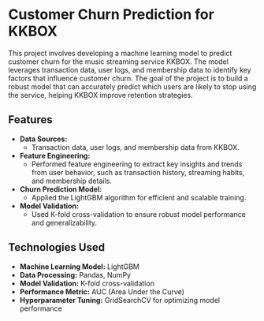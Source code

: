 # Customer Churn Prediction for KKBOX

This project involves developing a machine learning model to predict customer churn for the music streaming service KKBOX. The model leverages transaction data, user logs, and membership data to identify key factors that influence customer churn. The goal of the project is to build a robust model that can accurately predict which users are likely to stop using the service, helping KKBOX improve retention strategies.

## Features

- **Data Sources:** 
  - Transaction data, user logs, and membership data from KKBOX.
- **Feature Engineering:** 
  - Performed feature engineering to extract key insights and trends from user behavior, such as transaction history, streaming habits, and membership details.
- **Churn Prediction Model:** 
  - Applied the LightGBM algorithm for efficient and scalable training.
- **Model Validation:** 
  - Used K-fold cross-validation to ensure robust model performance and generalizability.

## Technologies Used

- **Machine Learning Model:** LightGBM
- **Data Processing:** Pandas, NumPy
- **Model Validation:** K-fold cross-validation
- **Performance Metric:** AUC (Area Under the Curve)
- **Hyperparameter Tuning:** GridSearchCV for optimizing model performance
